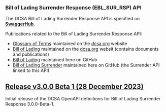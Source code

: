 ### Bill of Lading Surrender Response (EBL_SUR_RSP) API

The DCSA Bill of Lading Surrender Response API is specified on [**SwaggerHub**](https://app.swaggerhub.com/apis/dcsaorg/DCSA_EBL_SUR_RSP).

Publications related to the Bill of Lading Surrender Response API:
- [Glossary of Terms](https://knowledge.dcsa.org/s/glossary) maintained on the [dcsa.org](https://dcsa.org) website
- [Bill of Lading](https://dcsa.org/standards/ebill-of-lading/) maintained on the [dcsa.org](https://dcsa.org) websit (contains documents and publications)
- [Bill of Lading](./../) maintained here on GitHub
- [Bill of Lading Surrender](./../surrender/) maintained here on GitHub (the Surrender API linked to this API)

<a name="v300B1"></a>[Release v3.0.0 Beta 1 (28 December 2023)](https://app.swaggerhub.com/apis-docs/dcsaorg/DCSA_EBL_SUR_RSP/3.0.0-Beta-1)
---
Initial release of the DCSA OpenAPI definitions for Bill of Lading Surrender Response 3.0.0-Beta-1.
